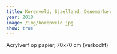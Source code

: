 ```yaml
---
title: Korenveld, Sjaelland, Denemarken
year: 2018
image: /img/korenveld.jpg
show: true
---
```

Acrylverf op papier, 70x70 cm (verkocht)